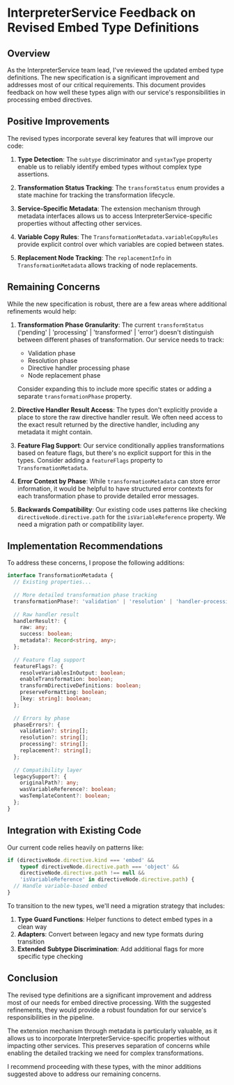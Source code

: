 # InterpreterService Feedback on Revised Embed Type Definitions

## Overview

As the InterpreterService team lead, I've reviewed the updated embed type definitions. The new specification is a significant improvement and addresses most of our critical requirements. This document provides feedback on how well these types align with our service's responsibilities in processing embed directives.

## Positive Improvements

The revised types incorporate several key features that will improve our code:

1. **Type Detection**: The `subtype` discriminator and `syntaxType` property enable us to reliably identify embed types without complex type assertions.

2. **Transformation Status Tracking**: The `transformStatus` enum provides a state machine for tracking the transformation lifecycle.

3. **Service-Specific Metadata**: The extension mechanism through metadata interfaces allows us to access InterpreterService-specific properties without affecting other services.

4. **Variable Copy Rules**: The `TransformationMetadata.variableCopyRules` provide explicit control over which variables are copied between states.

5. **Replacement Node Tracking**: The `replacementInfo` in `TransformationMetadata` allows tracking of node replacements.

## Remaining Concerns

While the new specification is robust, there are a few areas where additional refinements would help:

1. **Transformation Phase Granularity**: The current `transformStatus` ('pending' | 'processing' | 'transformed' | 'error') doesn't distinguish between different phases of transformation. Our service needs to track:
   - Validation phase
   - Resolution phase
   - Directive handler processing phase
   - Node replacement phase
   
   Consider expanding this to include more specific states or adding a separate `transformationPhase` property.

2. **Directive Handler Result Access**: The types don't explicitly provide a place to store the raw directive handler result. We often need access to the exact result returned by the directive handler, including any metadata it might contain.

3. **Feature Flag Support**: Our service conditionally applies transformations based on feature flags, but there's no explicit support for this in the types. Consider adding a `featureFlags` property to `TransformationMetadata`.

4. **Error Context by Phase**: While `transformationMetadata` can store error information, it would be helpful to have structured error contexts for each transformation phase to provide detailed error messages.

5. **Backwards Compatibility**: Our existing code uses patterns like checking `directiveNode.directive.path` for the `isVariableReference` property. We need a migration path or compatibility layer.

## Implementation Recommendations

To address these concerns, I propose the following additions:

```typescript
interface TransformationMetadata {
  // Existing properties...
  
  // More detailed transformation phase tracking
  transformationPhase?: 'validation' | 'resolution' | 'handler-processing' | 'node-replacement' | 'complete';
  
  // Raw handler result
  handlerResult?: {
    raw: any;
    success: boolean;
    metadata?: Record<string, any>;
  };
  
  // Feature flag support
  featureFlags?: {
    resolveVariablesInOutput: boolean;
    enableTransformation: boolean;
    transformDirectiveDefinitions: boolean;
    preserveFormatting: boolean;
    [key: string]: boolean;
  };
  
  // Errors by phase
  phaseErrors?: {
    validation?: string[];
    resolution?: string[];
    processing?: string[];
    replacement?: string[];
  };
  
  // Compatibility layer
  legacySupport?: {
    originalPath?: any;
    wasVariableReference?: boolean;
    wasTemplateContent?: boolean;
  };
}
```

## Integration with Existing Code

Our current code relies heavily on patterns like:

```typescript
if (directiveNode.directive.kind === 'embed' && 
    typeof directiveNode.directive.path === 'object' &&
    directiveNode.directive.path !== null &&
    'isVariableReference' in directiveNode.directive.path) {
  // Handle variable-based embed
}
```

To transition to the new types, we'll need a migration strategy that includes:

1. **Type Guard Functions**: Helper functions to detect embed types in a clean way
2. **Adapters**: Convert between legacy and new type formats during transition
3. **Extended Subtype Discrimination**: Add additional flags for more specific type checking

## Conclusion

The revised type definitions are a significant improvement and address most of our needs for embed directive processing. With the suggested refinements, they would provide a robust foundation for our service's responsibilities in the pipeline.

The extension mechanism through metadata is particularly valuable, as it allows us to incorporate InterpreterService-specific properties without impacting other services. This preserves separation of concerns while enabling the detailed tracking we need for complex transformations.

I recommend proceeding with these types, with the minor additions suggested above to address our remaining concerns. 